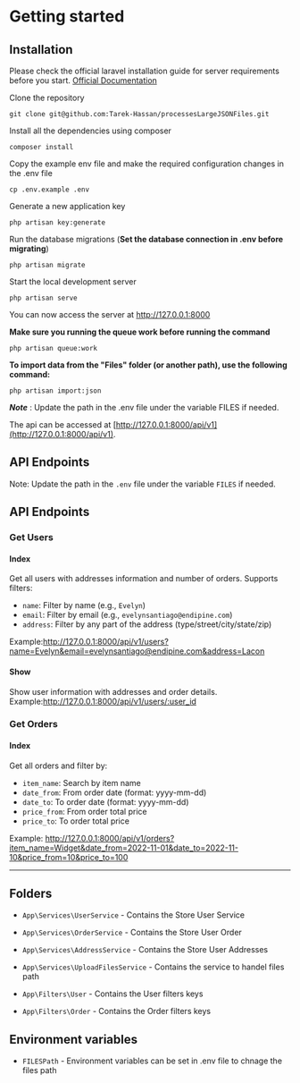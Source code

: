 
# Getting started

## Installation

Please check the official laravel installation guide for server requirements before you start. [Official Documentation](https://laravel.com/docs/5.4/installation#installation)


Clone the repository

    git clone git@github.com:Tarek-Hassan/processesLargeJSONFiles.git

Install all the dependencies using composer

    composer install

Copy the example env file and make the required configuration changes in the .env file

    cp .env.example .env

Generate a new application key

    php artisan key:generate


Run the database migrations (**Set the database connection in .env before migrating**)

    php artisan migrate

Start the local development server

    php artisan serve



You can now access the server at http://127.0.0.1:8000


    
**Make sure you running the queue work before running the command** 

    php artisan queue:work

**To import data from the "Files" folder (or another path), use the following command:** 

    php artisan import:json


***Note*** : Update the path in the .env file under the variable FILES if needed.


 

The api can be accessed at [http://127.0.0.1:8000/api/v1](http://127.0.0.1:8000/api/v1).

## API Endpoints

Note: Update the path in the `.env` file under the variable `FILES` if needed.

## API Endpoints

### Get Users

#### Index
Get all users with addresses information and number of orders. Supports filters:

- `name`: Filter by name (e.g., `Evelyn`)
- `email`: Filter by email (e.g., `evelynsantiago@endipine.com`)
- `address`: Filter by any part of the address (type/street/city/state/zip)

Example:http://127.0.0.1:8000/api/v1/users?name=Evelyn&email=evelynsantiago@endipine.com&address=Lacon

#### Show
Show user information with addresses and order details.
Example:http://127.0.0.1:8000/api/v1/users/:user_id


### Get Orders

#### Index
Get all orders and filter by:

- `item_name`: Search by item name
- `date_from`: From order date (format: yyyy-mm-dd)
- `date_to`: To order date (format: yyyy-mm-dd)
- `price_from`: From order total price
- `price_to`: To order total price

Example: http://127.0.0.1:8000/api/v1/orders?item_name=Widget&date_from=2022-11-01&date_to=2022-11-10&price_from=10&price_to=100

----------


## Folders

- `App\Services\UserService` - Contains  the Store User Service
- `App\Services\OrderService` - Contains  the Store User Order
- `App\Services\AddressService` - Contains  the Store User Addresses
- `App\Services\UploadFilesService` - Contains  the  service to handel files path

- `App\Filters\User` - Contains the User filters keys
- `App\Filters\Order` - Contains the Order filters keys



## Environment variables

- `FILESPath` - Environment variables can be set in .env file to chnage the files path

